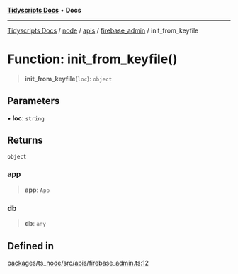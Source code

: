[**Tidyscripts Docs**](../../../../../../../README.md) • **Docs**

***

[Tidyscripts Docs](../../../../../../../globals.md) / [node](../../../../../README.md) / [apis](../../../README.md) / [firebase\_admin](../README.md) / init\_from\_keyfile

# Function: init\_from\_keyfile()

> **init\_from\_keyfile**(`loc`): `object`

## Parameters

• **loc**: `string`

## Returns

`object`

### app

> **app**: `App`

### db

> **db**: `any`

## Defined in

[packages/ts\_node/src/apis/firebase\_admin.ts:12](https://github.com/sheunaluko/tidyscripts/blob/master/packages/ts_node/src/apis/firebase_admin.ts#L12)
